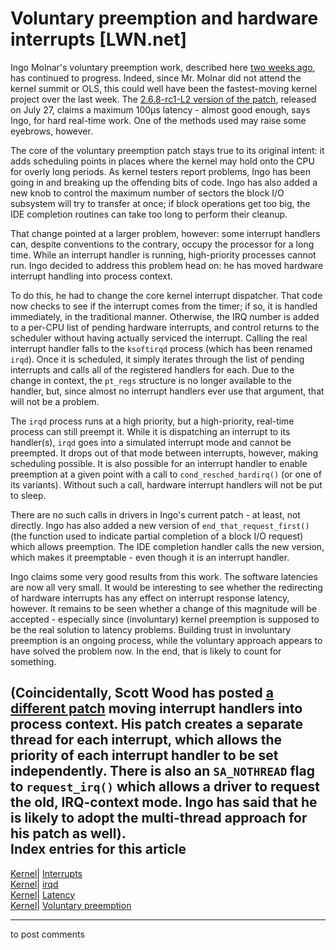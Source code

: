 # Voluntary preemption and hardware interrupts [LWN.net]

Ingo Molnar's voluntary preemption work, described here [two weeks ago](/Articles/92806/), has continued to progress. Indeed, since Mr. Molnar did not attend the kernel summit or OLS, this could well have been the fastest-moving kernel project over the last week. The [2.6.8-rc1-L2 version of the patch](/Articles/95332/), released on July 27, claims a maximum 100μs latency - almost good enough, says Ingo, for hard real-time work. One of the methods used may raise some eyebrows, however. 

The core of the voluntary preemption patch stays true to its original intent: it adds scheduling points in places where the kernel may hold onto the CPU for overly long periods. As kernel testers report problems, Ingo has been going in and breaking up the offending bits of code. Ingo has also added a new knob to control the maximum number of sectors the block I/O subsystem will try to transfer at once; if block operations get too big, the IDE completion routines can take too long to perform their cleanup. 

That change pointed at a larger problem, however: some interrupt handlers can, despite conventions to the contrary, occupy the processor for a long time. While an interrupt handler is running, high-priority processes cannot run. Ingo decided to address this problem head on: he has moved hardware interrupt handling into process context. 

To do this, he had to change the core kernel interrupt dispatcher. That code now checks to see if the interrupt comes from the timer; if so, it is handled immediately, in the traditional manner. Otherwise, the IRQ number is added to a per-CPU list of pending hardware interrupts, and control returns to the scheduler without having actually serviced the interrupt. Calling the real interrupt handler falls to the `ksoftirqd` process (which has been renamed `irqd`). Once it is scheduled, it simply iterates through the list of pending interrupts and calls all of the registered handlers for each. Due to the change in context, the `pt_regs` structure is no longer available to the handler, but, since almost no interrupt handlers ever use that argument, that will not be a problem. 

The `irqd` process runs at a high priority, but a high-priority, real-time process can still preempt it. While it is dispatching an interrupt to its handler(s), `irqd` goes into a simulated interrupt mode and cannot be preempted. It drops out of that mode between interrupts, however, making scheduling possible. It is also possible for an interrupt handler to enable preemption at a given point with a call to `cond_resched_hardirq()` (or one of its variants). Without such a call, hardware interrupt handlers will not be put to sleep. 

There are no such calls in drivers in Ingo's current patch - at least, not directly. Ingo has also added a new version of `end_that_request_first()` (the function used to indicate partial completion of a block I/O request) which allows preemption. The IDE completion handler calls the new version, which makes it preemptable - even though it is an interrupt handler. 

Ingo claims some very good results from this work. The software latencies are now all very small. It would be interesting to see whether the redirecting of hardware interrupts has any effect on interrupt response latency, however. It remains to be seen whether a change of this magnitude will be accepted - especially since (involuntary) kernel preemption is supposed to be the real solution to latency problems. Building trust in involuntary preemption is an ongoing process, while the voluntary approach appears to have solved the problem now. In the end, that is likely to count for something. 

(Coincidentally, Scott Wood has posted [a different patch](/Articles/95387/) moving interrupt handlers into process context. His patch creates a separate thread for each interrupt, which allows the priority of each interrupt handler to be set independently. There is also an `SA_NOTHREAD` flag to `request_irq()` which allows a driver to request the old, IRQ-context mode. Ingo has said that he is likely to adopt the multi-thread approach for his patch as well).  
Index entries for this article  
---  
[Kernel](/Kernel/Index)| [Interrupts](/Kernel/Index#Interrupts)  
[Kernel](/Kernel/Index)| [irqd](/Kernel/Index#irqd)  
[Kernel](/Kernel/Index)| [Latency](/Kernel/Index#Latency)  
[Kernel](/Kernel/Index)| [Voluntary preemption](/Kernel/Index#Voluntary_preemption)  
  


* * *

to post comments 

